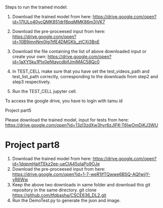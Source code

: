 Steps to run the trained model:
1. Download the trained model from here:
   https://drive.google.com/open?id=17IULo40ycQMK851drf8pqMMK86m3iVK7
2. Download the pre-proceesed input from here:
  https://drive.google.com/open?id=10B9imnNm0lgi1tfE4DMGKb_ztCXi3BnE
3. Download the file containing the list of above downloaded input or create your own:
   https://drive.google.com/open?id=1aXY5ku1PIx0eNtaycdbjfJmiMAC58Qc0
4. In TEST_CELL make sure that you have set the test_videos_path and test_list_path correctly, corresponding to the downloads from step2 and step3 respectively.

5. Run the TEST_CELL jupyter cell.

To access the google drive, you have to login with tamu id

Project part5

Please download the trained model, input for tests from here:
https://drive.google.com/open?id=13zI3zdXw3hyr6zJlFK-T6IwOmDiKJ3WU

# **Project part8**
1. Download the trained model from here:
https://drive.google.com/open?id=1dqpmHaItTEkz2ee-ueCIA45olaPo9OJe
2. Download the pre-proceesed input from here:
https://drive.google.com/open?id=1-7-weR1lfTQwwe6BSQ-AQfwijY-yR6Ww
3. Keep the above two downloads in same folder and download this git repository in the same directory.
git clone https://github.com/tfqbasha/CSCE636_DL2.git
4. Run the DemoTest.py to generate the json and image.


